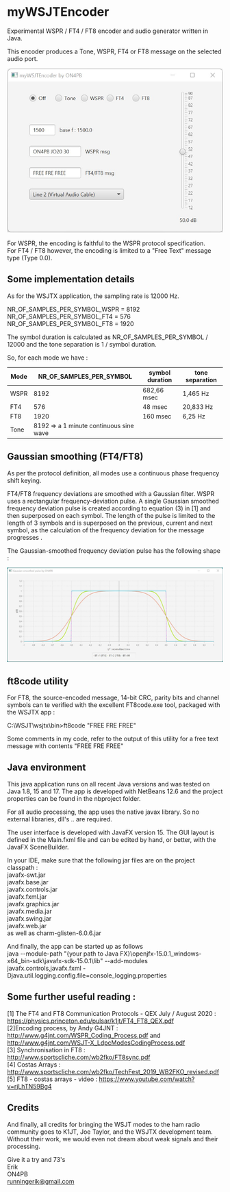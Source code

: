 # myWSJTEncoder

Experimental WSPR / FT4 / FT8 encoder and audio generator written in Java.  

This encoder produces a Tone, WSPR, FT4 or FT8 message on the selected audio port. 

![Alt text](/Encoder.jpg)

For WSPR, the encoding is faithful to the WSPR protocol specification.  
For FT4 / FT8 however, the encoding is limited to a "Free Text" message type (Type 0.0). 


## Some implementation details 

As for the WSJTX application, the sampling rate is 12000 Hz. 

NR_OF_SAMPLES_PER_SYMBOL_WSPR = 8192  
NR_OF_SAMPLES_PER_SYMBOL_FT4 = 576   
NR_OF_SAMPLES_PER_SYMBOL_FT8 = 1920  

The symbol duration is calculated as NR_OF_SAMPLES_PER_SYMBOL / 12000 and the tone separation is 1 / symbol duration.

So, for each mode we have :

| Mode | NR_OF_SAMPLES_PER_SYMBOL | symbol duration | tone separation  
| ---- | ---- | ---- | ---- |
| WSPR | 8192 | 682,66 msec     | 1,465 Hz  |
| FT4 | 576 | 48 msec         | 20,833 Hz  |
| FT8 | 1920 | 160 msec        | 6,25 Hz  |
| Tone | 8192 => a 1 minute continuous sine wave  


## Gaussian smoothing (FT4/FT8)

As per the protocol definition, all modes use a continuous phase frequency shift keying.

FT4/FT8 frequency deviations are smoothed with a Gaussian filter. WSPR uses a rectangular frequency-deviation pulse.
A single Gaussian smoothed frequency deviation pulse is created according to equation (3) in [1] and then superposed on each symbol. 
The length of the pulse is limited to the length of 3 symbols and is superposed on the previous, current and next symbol, as the calculation of the frequency deviation for the message progresses .

The Gaussian-smoothed frequency deviation pulse has the following shape :

![Alt text](/Pulse.jpg)



## ft8code utility

For FT8, the source-encoded message, 14-bit CRC, parity bits and channel symbols can te verified with the excellent FT8code.exe tool, packaged with the WSJTX app :

C:\WSJT\wsjtx\bin>ft8code "FREE FRE FREE"

Some comments in my code, refer to the output of this utility for a free text message with contents "FREE FRE FREE"

## Java environment

This java application runs on all recent Java versions and was tested on Java 1.8, 15 and 17.
The app is developed with NetBeans 12.6 and the project properties can be found in the nbproject folder.

For all audio processing, the app uses the native javax library. So no external libraries, dll's .. are required.

The user interface is developed with JavaFX version 15. The GUI layout is defined in the Main.fxml file and can be edited by hand, or better, with the JavaFX SceneBuilder.

In your IDE, make sure that the following jar files are on the project classpath :  
javafx-swt.jar  
javafx.base.jar  
javafx.controls.jar  
javafx.fxml.jar  
javafx.graphics.jar  
javafx.media.jar  
javafx.swing.jar  
javafx.web.jar  
as well as charm-glisten-6.0.6.jar  

And finally, the app can be started up as follows  
java --module-path "{your path to Java FX}\openjfx-15.0.1_windows-x64_bin-sdk\javafx-sdk-15.0.1\lib" --add-modules javafx.controls,javafx.fxml -Djava.util.logging.config.file=console_logging.properties

## Some further useful reading :

[1] The FT4 and FT8 Communication Protocols - QEX July / August 2020 : https://physics.princeton.edu/pulsar/k1jt/FT4_FT8_QEX.pdf   
[2]Encoding process, by Andy G4JNT : http://www.g4jnt.com/WSPR_Coding_Process.pdf and http://www.g4jnt.com/WSJT-X_LdpcModesCodingProcess.pdf  
[3] Synchronisation in FT8 : http://www.sportscliche.com/wb2fko/FT8sync.pdf  
[4] Costas Arrays : http://www.sportscliche.com/wb2fko/TechFest_2019_WB2FKO_revised.pdf  
[5] FT8 - costas arrays - video : https://www.youtube.com/watch?v=rjLhTN59Bg4  

## Credits

And finally, all credits for bringing the WSJT modes to the ham radio community goes to K1JT, Joe Taylor, and the WSJTX development team. Without their work, we would even not dream about weak signals and their processing.

Give it a try and 73's  
Erik  
ON4PB  
runningerik@gmail.com  